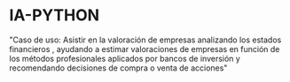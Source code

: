 # IA-PYTHON

"Caso de uso: Asistir en la valoración de empresas analizando los estados financieros , ayudando a estimar valoraciones de empresas en función de los métodos profesionales aplicados por bancos de inversión y recomendando decisiones de compra o venta de acciones"
